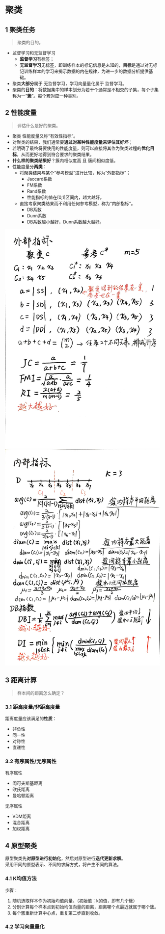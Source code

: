 # 聚类

## 1 聚类任务

> 聚类的目的。

* 监督学习和无监督学习
  * **监督学习**有标签；
  * **无监督学习**无标签，即训练样本的标记信息是未知的，**目标**是通过对无标记训练样本的学习来揭示数据的内在规律，为进一步的数据分析提供基础。
* 聚类**大部分**属于 无监督学习，学习向量量化属于 监督学习。
* 聚类的**目的**：将数据集中的样本划分为若干个通常是不相交的子集，每个子集称为一“**簇**”。每个簇对应一种类别。

## 2 性能度量

> 评估什么是好的聚类。

* 聚类 性能度量又称“有效性指标”。
* 对聚类的结果，我们通常要**通过对某种性能度量来评估其好坏**；
* 若明确了最终将要使用的性能度量，则可以直接将其作为聚类过程的**优化目标**，从而更好地得到符合要求的聚类结果。
* **什么样的聚类结果好**？簇内相似度高 且 簇间相似度低。
* 性能度量分**两类**：
  * 将聚类结果与某个“参考模型”进行比较，称为“外部指标”；
    * Jaccard系数
    * FM系数
    * Rand系数
    * 性能指标的值在[0,1]区间内，越大越好。
  * 直接考察聚类结果而不利用任何参考模型，称为“内部指标”。
    * DB系数
    * Dunn系数
    * DB系数越小越好，Dunn系数越大越好。

![外部指标](img/9_1.jpg)
![内部指标](img/9_2.jpg)

## 3 距离计算

> 样本间的距离怎么确定？

### 3.1 距离度量/非距离度量

距离度量应该满足的**性质**：

* 非负性
* 同一性
* 对称性
* 直递性

### 3.2 有序属性/无序属性

有序属性

* 闵可夫斯基距离
* 欧氏距离
* 曼哈顿距离

无序属性

* VDM距离
* 混合距离
* 加权距离

## 4 原型聚类

原型聚类先**对原型进行初始化**，然后对原型进行**迭代更新求解**。  
采用不同的原型表示、不同的求解方式，将产生不同的算法。

### 4.1 K均值方法

步骤：

1. 随机选取样本作为初始均值向量。（初始值：k的值，即有几个簇）
2. 分别计算每个样本点到初始均值向量的距离，距离哪个点最近就属于哪个簇。
3. 每个簇重新计算中心点，重复第二步直到收敛。

### 4.2 学习向量量化

